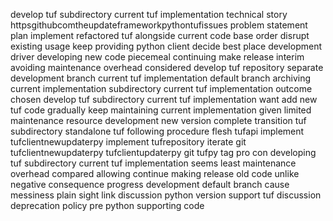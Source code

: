 develop tuf subdirectory current tuf implementation technical story httpsgithubcomtheupdateframeworkpythontufissues problem statement plan implement refactored tuf alongside current code base order disrupt existing usage keep providing python client decide best place development driver developing new code piecemeal continuing make release interim avoiding maintenance overhead considered develop tuf repository separate development branch current tuf implementation default branch archiving current implementation subdirectory current tuf implementation outcome chosen develop tuf subdirectory current tuf implementation want add new tuf code gradually keep maintaining current implementation given limited maintenance resource development new version complete transition tuf subdirectory standalone tuf following procedure flesh tufapi implement tufclientnewupdaterpy implement tufrepository iterate git tufclientnewupdaterpy tufclientupdaterpy git tufpy tag pro con developing tuf subdirectory current tuf implementation seems least maintenance overhead compared allowing continue making release old code unlike negative consequence progress development default branch cause messiness plain sight link discussion python version support tuf discussion deprecation policy pre python supporting code